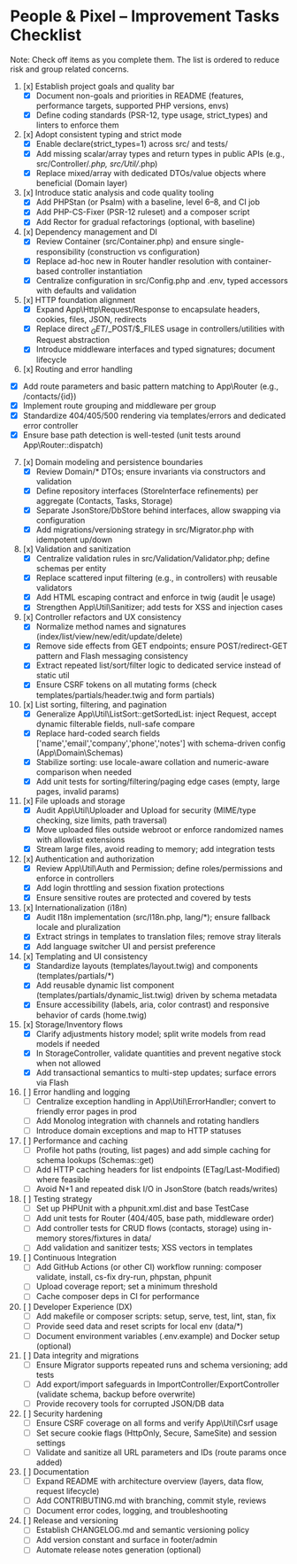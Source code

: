 # People & Pixel – Improvement Tasks Checklist

Note: Check off items as you complete them. The list is ordered to reduce risk and group related concerns.

1. [x] Establish project goals and quality bar
   - [x] Document non-goals and priorities in README (features, performance targets, supported PHP versions, envs)
   - [x] Define coding standards (PSR-12, type usage, strict_types) and linters to enforce them

2. [x] Adopt consistent typing and strict mode
   - [x] Enable declare(strict_types=1) across src/ and tests/
   - [x] Add missing scalar/array types and return types in public APIs (e.g., src/Controller/*.php, src/Util/*.php)
   - [x] Replace mixed/array with dedicated DTOs/value objects where beneficial (Domain layer)

3. [x] Introduce static analysis and code quality tooling
   - [x] Add PHPStan (or Psalm) with a baseline, level 6–8, and CI job
   - [x] Add PHP-CS-Fixer (PSR-12 ruleset) and a composer script
   - [x] Add Rector for gradual refactorings (optional, with baseline)

4. [x] Dependency management and DI
   - [x] Review Container (src/Container.php) and ensure single-responsibility (construction vs configuration)
   - [x] Replace ad-hoc new in Router handler resolution with container-based controller instantiation
   - [x] Centralize configuration in src/Config.php and .env, typed accessors with defaults and validation

5. [x] HTTP foundation alignment
   - [x] Expand App\Http\Request/Response to encapsulate headers, cookies, files, JSON, redirects
   - [x] Replace direct $_GET/$_POST/$_FILES usage in controllers/utilities with Request abstraction
   - [x] Introduce middleware interfaces and typed signatures; document lifecycle

6. [x] Routing and error handling
  - [x] Add route parameters and basic pattern matching to App\Router (e.g., /contacts/{id})
  - [x] Implement route grouping and middleware per group
  - [x] Standardize 404/405/500 rendering via templates/errors and dedicated error controller
  - [x] Ensure base path detection is well-tested (unit tests around App\Router::dispatch)

7. [x] Domain modeling and persistence boundaries
   - [x] Review Domain/* DTOs; ensure invariants via constructors and validation
   - [x] Define repository interfaces (StoreInterface refinements) per aggregate (Contacts, Tasks, Storage)
   - [x] Separate JsonStore/DbStore behind interfaces, allow swapping via configuration
   - [x] Add migrations/versioning strategy in src/Migrator.php with idempotent up/down

8. [x] Validation and sanitization
   - [x] Centralize validation rules in src/Validation/Validator.php; define schemas per entity
   - [x] Replace scattered input filtering (e.g., in controllers) with reusable validators
   - [x] Add HTML escaping contract and enforce in twig (audit |e usage)
   - [x] Strengthen App\Util\Sanitizer; add tests for XSS and injection cases

9. [x] Controller refactors and UX consistency
   - [x] Normalize method names and signatures (index/list/view/new/edit/update/delete)
   - [x] Remove side effects from GET endpoints; ensure POST/redirect-GET pattern and Flash messaging consistency
   - [x] Extract repeated list/sort/filter logic to dedicated service instead of static util
   - [x] Ensure CSRF tokens on all mutating forms (check templates/partials/header.twig and form partials)

10. [x] List sorting, filtering, and pagination
     - [x] Generalize App\Util\ListSort::getSortedList: inject Request, accept dynamic filterable fields, null-safe compare
     - [x] Replace hard-coded search fields ['name','email','company','phone','notes'] with schema-driven config (App\Domain\Schemas)
     - [x] Stabilize sorting: use locale-aware collation and numeric-aware comparison when needed
     - [x] Add unit tests for sorting/filtering/paging edge cases (empty, large pages, invalid params)

11. [x] File uploads and storage
    - [x] Audit App\Util\Uploader and Upload for security (MIME/type checking, size limits, path traversal)
    - [x] Move uploaded files outside webroot or enforce randomized names with allowlist extensions
    - [x] Stream large files, avoid reading to memory; add integration tests

12. [x] Authentication and authorization
    - [x] Review App\Util\Auth and Permission; define roles/permissions and enforce in controllers
    - [x] Add login throttling and session fixation protections
    - [x] Ensure sensitive routes are protected and covered by tests

13. [x] Internationalization (i18n)
    - [x] Audit I18n implementation (src/I18n.php, lang/*); ensure fallback locale and pluralization
    - [x] Extract strings in templates to translation files; remove stray literals
    - [x] Add language switcher UI and persist preference

14. [x] Templating and UI consistency
    - [x] Standardize layouts (templates/layout.twig) and components (templates/partials/*)
    - [x] Add reusable dynamic list component (templates/partials/dynamic_list.twig) driven by schema metadata
    - [x] Ensure accessibility (labels, aria, color contrast) and responsive behavior of cards (home.twig)

15. [x] Storage/Inventory flows
    - [x] Clarify adjustments history model; split write models from read models if needed
    - [x] In StorageController, validate quantities and prevent negative stock when not allowed
    - [x] Add transactional semantics to multi-step updates; surface errors via Flash

16. [ ] Error handling and logging
    - [ ] Centralize exception handling in App\Util\ErrorHandler; convert to friendly error pages in prod
    - [ ] Add Monolog integration with channels and rotating handlers
    - [ ] Introduce domain exceptions and map to HTTP statuses

17. [ ] Performance and caching
    - [ ] Profile hot paths (routing, list pages) and add simple caching for schema lookups (Schemas::get)
    - [ ] Add HTTP caching headers for list endpoints (ETag/Last-Modified) where feasible
    - [ ] Avoid N+1 and repeated disk I/O in JsonStore (batch reads/writes)

18. [ ] Testing strategy
    - [ ] Set up PHPUnit with a phpunit.xml.dist and base TestCase
    - [ ] Add unit tests for Router (404/405, base path, middleware order)
    - [ ] Add controller tests for CRUD flows (contacts, storage) using in-memory stores/fixtures in data/
    - [ ] Add validation and sanitizer tests; XSS vectors in templates

19. [ ] Continuous Integration
    - [ ] Add GitHub Actions (or other CI) workflow running: composer validate, install, cs-fix dry-run, phpstan, phpunit
    - [ ] Upload coverage report; set a minimum threshold
    - [ ] Cache composer deps in CI for performance

20. [ ] Developer Experience (DX)
    - [ ] Add makefile or composer scripts: setup, serve, test, lint, stan, fix
    - [ ] Provide seed data and reset scripts for local env (data/*)
    - [ ] Document environment variables (.env.example) and Docker setup (optional)

21. [ ] Data integrity and migrations
    - [ ] Ensure Migrator supports repeated runs and schema versioning; add tests
    - [ ] Add export/import safeguards in ImportController/ExportController (validate schema, backup before overwrite)
    - [ ] Provide recovery tools for corrupted JSON/DB data

22. [ ] Security hardening
    - [ ] Ensure CSRF coverage on all forms and verify App\Util\Csrf usage
    - [ ] Set secure cookie flags (HttpOnly, Secure, SameSite) and session settings
    - [ ] Validate and sanitize all URL parameters and IDs (route params once added)

23. [ ] Documentation
    - [ ] Expand README with architecture overview (layers, data flow, request lifecycle)
    - [ ] Add CONTRIBUTING.md with branching, commit style, reviews
    - [ ] Document error codes, logging, and troubleshooting

24. [ ] Release and versioning
    - [ ] Establish CHANGELOG.md and semantic versioning policy
    - [ ] Add version constant and surface in footer/admin
    - [ ] Automate release notes generation (optional)
